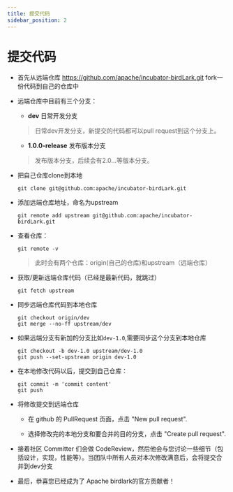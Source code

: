 ```yaml
---
title: 提交代码
sidebar_position: 2
---
```


# 提交代码

* 首先从远端仓库 <https://github.com/apache/incubator-birdLark.git> fork一份代码到自己的仓库中

* 远端仓库中目前有三个分支：
    * **dev**    日常开发分支
    > 日常dev开发分支，新提交的代码都可以pull request到这个分支上。

    * **1.0.0-release** 发布版本分支
    > 发布版本分支，后续会有2.0...等版本分支。

* 把自己仓库clone到本地

    ```shell
    git clone git@github.com:apache/incubator-birdLark.git
    ```

* 添加远端仓库地址，命名为upstream

    ```shell
    git remote add upstream git@github.com:apache/incubator-birdLark.git
    ```

* 查看仓库：

    ```shell
    git remote -v
    ```

  > 此时会有两个仓库：origin(自己的仓库)和upstream（远端仓库）

* 获取/更新远端仓库代码（已经是最新代码，就跳过）

    ```shell
    git fetch upstream
    ```

* 同步远端仓库代码到本地仓库

    ```shell
    git checkout origin/dev
    git merge --no-ff upstream/dev
    ```

* 如果远端分支有新加的分支比如`dev-1.0`,需要同步这个分支到本地仓库

    ```shell
    git checkout -b dev-1.0 upstream/dev-1.0
    git push --set-upstream origin dev-1.0
    ```

* 在本地修改代码以后，提交到自己仓库：

    ```shell
    git commit -m 'commit content'
    git push
    ```

* 将修改提交到远端仓库

    * 在 github 的 PullRequest 页面，点击 "New pull request".

    * 选择修改完的本地分支和要合并的目的分支，点击 "Create pull request".

* 接着社区 Committer 们会做 CodeReview，然后他会与您讨论一些细节（包括设计，实现，性能等）。当团队中所有人员对本次修改满意后，会将提交合并到dev分支

* 最后，恭喜您已经成为了 Apache birdlark的官方贡献者！
